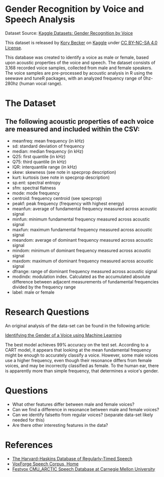 # Gender Recognition by Voice and Speech Analysis

Dataset Source: [Kaggle Datasets: Gender Recognition by Voice](https://www.kaggle.com/primaryobjects/voicegender)

This dataset is released by [Kory Becker](https://github.com/primaryobjects) on [Kaggle](https://www.kaggle.com/) under [CC BY-NC-SA 4.0 License](https://creativecommons.org/licenses/by-nc-sa/4.0/).  

This database was created to identify a voice as male or female, based upon acoustic properties of the voice and speech. The dataset consists of 3,168 recorded voice samples, collected from male and female speakers. The voice samples are pre-processed by acoustic analysis in R using the seewave and tuneR packages, with an analyzed frequency range of 0hz-280hz (human vocal range).

# The Dataset

## The following acoustic properties of each voice are measured and included within the CSV:

* meanfreq: mean frequency (in kHz)
* sd: standard deviation of frequency
* median: median frequency (in kHz)
* Q25: first quantile (in kHz)
* Q75: third quantile (in kHz)
* IQR: interquantile range (in kHz)
* skew: skewness (see note in specprop description)
* kurt: kurtosis (see note in specprop description)
* sp.ent: spectral entropy
* sfm: spectral flatness
* mode: mode frequency
* centroid: frequency centroid (see specprop)
* peakf: peak frequency (frequency with highest energy)
* meanfun: average of fundamental frequency measured across acoustic signal
* minfun: minimum fundamental frequency measured across acoustic signal
* maxfun: maximum fundamental frequency measured across acoustic signal
* meandom: average of dominant frequency measured across acoustic signal
* mindom: minimum of dominant frequency measured across acoustic signal
* maxdom: maximum of dominant frequency measured across acoustic signal
* dfrange: range of dominant frequency measured across acoustic signal
* modindx: modulation index. Calculated as the accumulated absolute difference between adjacent measurements of fundamental frequencies divided by the frequency range
* label: male or female

# Research Questions

An original analysis of the data-set can be found in the following article: 

[Identifying the Gender of a Voice using Machine Learning](http://www.primaryobjects.com/2016/06/22/identifying-the-gender-of-a-voice-using-machine-learning/)

The best model achieves 99% accuracy on the test set. According to a CART model, it appears that looking at the mean fundamental frequency might be enough to accurately classify a voice. However, some male voices use a higher frequency, even though their resonance differs from female voices, and may be incorrectly classified as female. To the human ear, there is apparently more than simple frequency, that determines a voice's gender.

# Questions

* What other features differ between male and female voices?
* Can we find a difference in resonance between male and female voices?
* Can we identify falsetto from regular voices? (separate data-set likely needed for this)
* Are there other interesting features in the data?

# References

* [The Harvard-Haskins Database of Regularly-Timed Speech](http://www.nsi.edu/~ani/download.html)
* [VoxForge Speech Corpus, Home](http://www.repository.voxforge1.org/downloads/SpeechCorpus/Trunk/Audio/Main/8kHz_16bit/)
* [Festvox CMU_ARCTIC Speech Database at Carnegie Mellon University](http://festvox.org/cmu_arctic/)
